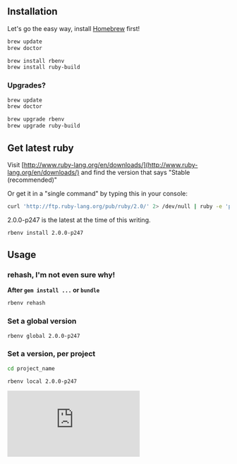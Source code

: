 ## Installation
Let's go the easy way, install [Homebrew](homebrew.md) first!

```sh
brew update
brew doctor

brew install rbenv
brew install ruby-build
```

### Upgrades?
```sh
brew update
brew doctor

brew upgrade rbenv
brew upgrade ruby-build
```

## Get latest ruby
Visit [http://www.ruby-lang.org/en/downloads/](http://www.ruby-lang.org/en/downloads/) and find the version that says "Stable (recommended)"

Or get it in a "single command" by typing this in your console:
```sh
curl 'http://ftp.ruby-lang.org/pub/ruby/2.0/' 2> /dev/null | ruby -e 'puts STDIN.each_line.map { |x| /2\.0\.0-p\d+\b/.match(x) }.compact.last[0]'
```

2.0.0-p247 is the latest at the time of this writing.

```sh
rbenv install 2.0.0-p247
```

## Usage
### rehash, I'm not even sure why!
**After `gem install ...` or `bundle`**

```sh
rbenv rehash
```

### Set a global version
```sh
rbenv global 2.0.0-p247
```

### Set a version, per project
```sh
cd project_name

rbenv local 2.0.0-p247
```

[![Analytics](https://ga-beacon.appspot.com/UA-49118238-1/leonelgalan/guides/rbenv.md?pixel)](https://github.com/igrigorik/ga-beacon)
